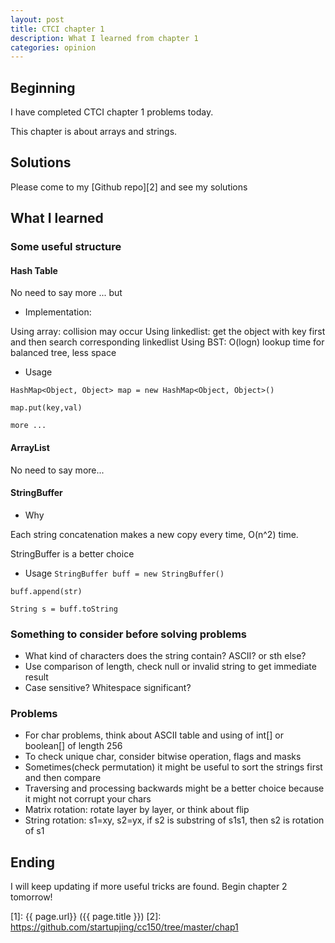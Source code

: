 ```yaml
---
layout: post
title: CTCI chapter 1
description: What I learned from chapter 1
categories: opinion
---
```


## Beginning
I have completed CTCI chapter 1 problems today.

This chapter is about arrays and strings.

## Solutions
Please come to my [Github repo][2] and see my solutions

## What I learned

### Some useful structure

#### Hash Table
No need to say more ... but

* Implementation: 

Using array: collision may occur
Using linkedlist: get the object with key first and then search corresponding linkedlist
Using BST: O(logn) lookup time for balanced tree, less space

* Usage

`HashMap<Object, Object> map = new HashMap<Object, Object>()`

`map.put(key,val)`

`more ...`

#### ArrayList
No need to say more...

#### StringBuffer

* Why

Each string concatenation makes a new copy every time, O(n^2) time.

StringBuffer is a better choice

* Usage
`StringBuffer buff = new StringBuffer()`

`buff.append(str)`

`String s = buff.toString`

### Something to consider before solving problems

* What kind of characters does the string contain? ASCII? or sth else?
* Use comparison of length, check null or invalid string to get immediate result
* Case sensitive? Whitespace significant?

### Problems

* For char problems, think about ASCII table and using of int[] or boolean[] of length 256
* To check unique char, consider bitwise operation, flags and masks 
* Sometimes(check permutation) it might be useful to sort the strings first and then compare
* Traversing and processing backwards might be a better choice because it might not corrupt your chars
* Matrix rotation: rotate layer by layer, or think about flip
* String rotation: s1=xy, s2=yx, if s2 is substring of s1s1, then s2 is rotation of s1

## Ending
I will keep updating if more useful tricks are found.
Begin chapter 2 tomorrow!


[startupjing]:    http://startupjing.github.io  "startupjing"
[1]:    {{ page.url}}  ({{ page.title }})
[2]: https://github.com/startupjing/cc150/tree/master/chap1




